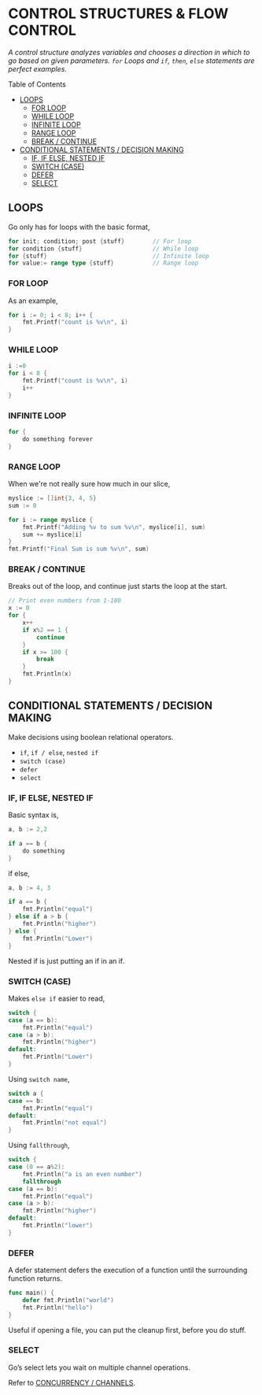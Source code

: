 # CONTROL STRUCTURES & FLOW CONTROL

_A control structure analyzes variables and chooses a direction
in which to go based on given parameters.
`for` Loops and `if`, `then`, `else` statements are perfect examples._

Table of Contents

* [LOOPS](https://github.com/JeffDeCola/my-cheat-sheets/blob/master/software/development/languages/go-cheat-sheet/control-structures-and-flow-control.md#loops)
  * [FOR LOOP](https://github.com/JeffDeCola/my-cheat-sheets/blob/master/software/development/languages/go-cheat-sheet/control-structures-and-flow-control.md#for-loop)
  * [WHILE LOOP](https://github.com/JeffDeCola/my-cheat-sheets/blob/master/software/development/languages/go-cheat-sheet/control-structures-and-flow-control.md#while-loop)
  * [INFINITE LOOP](https://github.com/JeffDeCola/my-cheat-sheets/blob/master/software/development/languages/go-cheat-sheet/control-structures-and-flow-control.md#infinite-loop)
  * [RANGE LOOP](https://github.com/JeffDeCola/my-cheat-sheets/blob/master/software/development/languages/go-cheat-sheet/control-structures-and-flow-control.md#range-loop)
  * [BREAK / CONTINUE](https://github.com/JeffDeCola/my-cheat-sheets/blob/master/software/development/languages/go-cheat-sheet/control-structures-and-flow-control.md#break--continue)
* [CONDITIONAL STATEMENTS /  DECISION MAKING](https://github.com/JeffDeCola/my-cheat-sheets/blob/master/software/development/languages/go-cheat-sheet/control-structures-and-flow-control.md#conditional-statements---decision-making)
  * [IF, IF ELSE, NESTED IF](https://github.com/JeffDeCola/my-cheat-sheets/blob/master/software/development/languages/go-cheat-sheet/control-structures-and-flow-control.md#if-if-else-nested-if)
  * [SWITCH (CASE)](https://github.com/JeffDeCola/my-cheat-sheets/blob/master/software/development/languages/go-cheat-sheet/control-structures-and-flow-control.md#switch-case)
  * [DEFER](https://github.com/JeffDeCola/my-cheat-sheets/blob/master/software/development/languages/go-cheat-sheet/control-structures-and-flow-control.md#defer)
  * [SELECT](https://github.com/JeffDeCola/my-cheat-sheets/blob/master/software/development/languages/go-cheat-sheet/control-structures-and-flow-control.md#select)

## LOOPS

Go only has for loops with the basic format,

```go
for init; condition; post {stuff}        // For loop
for condition {stuff}                    // While loop
for {stuff}                              // Infinite loop
for value:= range type {stuff}           // Range loop
```

### FOR LOOP

As an example,

```go
for i := 0; i < 8; i++ {
    fmt.Printf("count is %v\n", i)
}
```

### WHILE LOOP

```go
i :=0
for i < 8 {
    fmt.Printf("count is %v\n", i)
    i++
}
```

### INFINITE LOOP

```go
for {
    do something forever
}
```

### RANGE LOOP

When we're not really sure how much in our slice,

```go
myslice := []int{3, 4, 5}
sum := 0

for i := range myslice {
    fmt.Printf("Adding %v to sum %v\n", myslice[i], sum)
    sum += myslice[i]
}
fmt.Printf("Final Sum is sum %v\n", sum)
```

### BREAK / CONTINUE

Breaks out of the loop, and continue just starts
the loop at the start.

```go
// Print even numbers from 1-100
x := 0
for {
    x++
    if x%2 == 1 {
        continue
    }
    if x >= 100 {
        break
    }
    fmt.Println(x)
}
```

## CONDITIONAL STATEMENTS /  DECISION MAKING

Make decisions using boolean relational operators.

* `if`, `if / else`, `nested if`
* `switch (case)`
* `defer`
* `select`

### IF, IF ELSE, NESTED IF

Basic syntax is,

```go
a, b := 2,2

if a == b {
    do something
}
```

if else,

```go
a, b := 4, 3

if a == b {
    fmt.Println("equal")
} else if a > b {
    fmt.Println("higher")
} else {
    fmt.Println("Lower")
}
```

Nested if is just putting an if in an if.

### SWITCH (CASE)

Makes `else if` easier to read,

```go
switch {
case (a == b):
    fmt.Println("equal")
case (a > b):
    fmt.Println("higher")
default:
    fmt.Println("Lower")
}
```

Using `switch name`,

```go
switch a {
case == b:
    fmt.Println("equal")
default:
    fmt.Println("not equal")
}
```

Using `fallthrough`,

```go
switch {
case (0 == a%2):
    fmt.Println("a is an even number")
    fallthrough
case (a == b):
    fmt.Println("equal")
case (a > b):
    fmt.Println("higher")
default:
    fmt.Println("lower")
}
```

### DEFER

A defer statement defers the execution of a function until the surrounding
function returns.

```go
func main() {
    defer fmt.Println("world")
    fmt.Println("hello")
}
```

Useful if opening a file, you can put the cleanup first, before you do stuff.

### SELECT

Go’s select lets you wait on multiple channel operations.

Refer to
[CONCURRENCY / CHANNELS](https://github.com/JeffDeCola/my-cheat-sheets/blob/master/software/development/languages/go-cheat-sheet/concurrency-channels.md).
